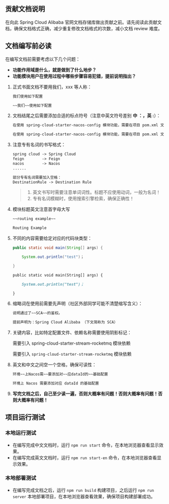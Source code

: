 ## 贡献文档说明

在向此 Spring Cloud Alibaba 官网文档存储库做出贡献之前。请先阅读此贡献文档，确保文档格式正确，减少重复修改文档格式的次数，减小文档 review 难度。

## 文档编写前必读

在编写文档前需要考虑以下几个问题：
- **功能作用域是什么，就是做到了什么地步？**
- **功能模块用户在使用过程中哪些步骤容易犯错，提前说明指出？**


1. 正式书面文档不要用我们，xxx 等人称：

    ```markdown
    我们使用如下配置

    ~~我们~~使用如下配置
    ```

2. 文档结尾之后需要添加合适的标点符号（注意中英文符号差别 **中 ：，英 :**）：

    ```markdown
    在使用 spring-cloud-starter-nacos-config 模块功能，需要在项目 pom.xml 文件种引入以下配置

    在使用 spring-cloud-starter-nacos-config 模块功能，需要在项目 pom.xml 文件种引入以下配置：
    ```

3. 注意专有名词的书写格式：

    ```markdown
    spring cloud -> Spring Cloud
    feign        -> Feign
    nacos        -> Nacos
    ......

    部分专有名词需要加入空格：
    DestinationRule -> Destination Rule
    ```

    > 1. 英文书写时需要注意单词词性。标题不应使用动词，一般为名词！
    > 2. 专有名词模糊时，使用搜索引擎检索，确保正确性！

4. 模块标题英文注意首字母大写

    ```markdown
    ~~routing example~~

    Routing Example
    ```

5. 不同的内容需要给定对应的代码块类型：

    ```java
    public static void main(String[] args) {

        System.out.println("test")；

    }
    ```

    ```markdown
    public static void main(String[] args) {

        System.out.println("test")；

    }
    ```

6. 缩略词在使用前需要先声明（社区外部同学可能不清楚缩写含义）：

    ```markdown
    说明通过了~~SCA~~的鉴权。

    提前声明为：Spring Cloud Alibaba （下文简称为 SCA）
    ```

7. 关键内容，比如特定配置文件、依赖名称需要使用阴影标记：

    需要引入 spring-cloud-starter-stream-rocketmq 模块依赖

    需要引入 `spring-cloud-starter-stream-rocketmq` 模块依赖

8. 英文和中文之间空一个空格，确保可读性：

    ```markdown 
    环境~~上Nacos需~~要添加对~~应dataId的~~基础配置

    环境上 Nacos 需要添加对应 dataId 的基础配置
    ```

9. **写完文档之后，自己至少读一遍，否则大概率有问题！否则大概率有问题！否则大概率有问题！**

## 项目运行测试

### 本地运行测试

- 在编写完成中文文档时，运行 `npm run start` 命令，在本地浏览器查看显示效果。
- 在编写完成英文文档时，运行 `npm run start-en` 命令，在本地浏览器查看显示效果。

### 本地部署测试

- 在编写完成文档之后，运行 `npm run build` 构建项目，之后运行 `npm run server` 本地部署项目，在本地浏览器查看效果，确保项目构建部署成功。
